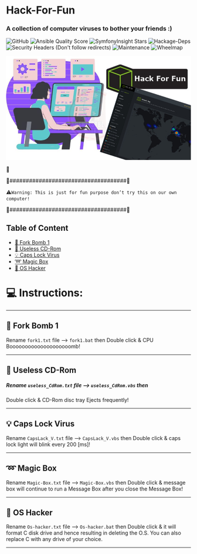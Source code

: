 # Hack-For-Fun
### A collection of computer viruses to bother your friends :)


![GitHub](https://img.shields.io/github/license/saber-khakbiz/Hack-For-Fun?style=flat-square)
![Ansible Quality Score](https://img.shields.io/ansible/quality/432)
![SymfonyInsight Stars](https://img.shields.io/symfony/i/stars/825be328-29f8-44f7-a750-f82818ae9111)
![Hackage-Deps](https://img.shields.io/hackage-deps/v/some?style=flat-square)
![Security Headers (Don't follow redirects)](https://img.shields.io/security-headers?ignoreRedirects&url=https%3A%2F%2Fwww.shields.io)
![Maintenance](https://img.shields.io/maintenance/yes/2030)
![Wheelmap](https://img.shields.io/wheelmap/a/26699541?style=flat-square)

![img](https://github.com/saber-khakbiz/Hack-For-Fun/blob/main/img/img/HTB-Hack-the-box.png)

:traffic_light:

:construction:####################################:construction:

:warning:`Warning: This is just for fun purpose don’t try this on our own computer!`

:construction:####################################:construction:



## Table of Content
* [:rocket: Fork Bomb 1](#fork-bomb-tiny)
* [:dvd: Useless CD-Rom](#useless-cd-rom)
* [:bulb: Caps Lock Virus](#capslack-virus)
* [:loop: Magic Box](#magic-box)
* [:floppy_disk: OS Hacker](#os-hacker)


# :computer: Instructions:

--------------------------------------------------
## :rocket: Fork Bomb 1

Rename `fork1.txt` file --> `fork1.bat` then
Double click & CPU Boooooooooooooooooooomb!


**************************************************

## :dvd: Useless CD-Rom

##### Rename `useless_CdRom.txt` file --> `useless_CdRom.vbs` then
Double click & CD-Rom disc tray Ejects frequently!

*************************************************

## :bulb: Caps Lock Virus

Rename `CapsLack_V.txt` file --> `CapsLack_V.vbs` then
Double click & caps lock light will blink every 200 [ms]!

*************************************************

## :loop: Magic Box

Rename `Magic-Box.txt` file --> `Magic-Box.vbs` then
Double click &  message box will continue to run a Message Box after
you close the Message Box!

*************************************************

## :floppy_disk: OS Hacker

Rename `Os-hacker.txt` file --> `Os-hacker.bat` then
Double click & it will format C disk drive and hence resulting
in deleting the O.S. You can also replace C with any drive of your choice.

*************************************************
